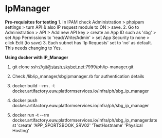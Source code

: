 # IpManager

**Pre-requisites for testing**
    1. In IPAM check Administration > phpipam settings > turn API & also IP request module to ON > save.
    2. Go to Administration > API > Add new API key > create an App ID such as 'sbg' > set App Permissions to 'read/Write/Admin' > 
    set App Security to none > click Edit (to save)
    3. Each subnet has 'Ip Requests' set to 'no' as default. This needs changing to Yes.


**Using docker with IP_Manager**
1. git clone ssh://git@stash.skybet.net:7999/ph/ip-manager.git 

2. Check /lib/ip_manager/sbgipmanager.rb for authentication details

3. docker build --rm . -t docker.artifactory.euw.platformservices.io/infra/ph/sbg_ip_manager
 
4. docker push docker.artifactory.euw.platformservices.io/infra/ph/sbg_ip_manager
  
5. docker run -t --rm docker.artifactory.euw.platformservices.io/infra/ph/sbg_ip_manager:latest 'create' 'APP_SPORTSBOOK_SRV02' 'TestHostname' 'Physical Hosting'